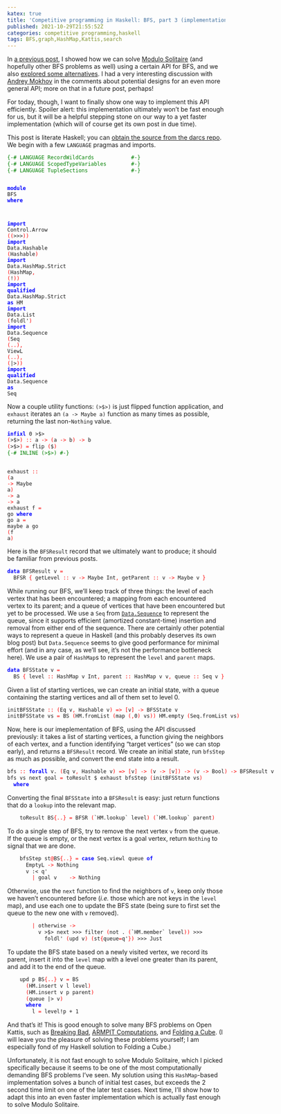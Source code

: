```yaml
---
katex: true
title: 'Competitive programming in Haskell: BFS, part 3 (implementation via HashMap)'
published: 2021-10-29T21:55:52Z
categories: competitive programming,haskell
tags: BFS,graph,HashMap,Kattis,search
---
```


<p>In <a href="https://byorgey.github.io/blog/posts/2021/10/14/competitive-programming-in-haskell-bfs-part-1.html">a previous post</a>, I showed how we can solve <a href="https://open.kattis.com/problems/modulosolitaire">Modulo Solitaire</a> (and hopefully other BFS problems as well) using a certain API for BFS, and we also <a href="https://byorgey.github.io/blog/posts/2021/10/18/competitive-programming-in-haskell-bfs-part-2-alternative-apis.html">explored some alternatives</a>. I had a very interesting discussion with <a href="https://blogs.ncl.ac.uk/andreymokhov/about/">Andrey Mokhov</a> in the comments about potential designs for an even more general API; more on that in a future post, perhaps!</p>
<p>For today, though, I want to finally show one way to implement this API efficiently. Spoiler alert: this implementation ultimately won’t be fast enough for us, but it will be a helpful stepping stone on our way to a yet faster implementation (which will of course get its own post in due time).</p>
<p>This post is literate Haskell; you can <a href="https://hub.darcs.net/byorgey/byorgey-wordpress/browse/comprog-hs/22-BFS-impl-HashMap.lhs">obtain the source from the darcs repo</a>. We begin with a few <code>LANGUAGE</code> pragmas and imports.</p>
<pre class="sourceCode haskell"><code class="sourceCode haskell"><span style="color: green">{-# LANGUAGE RecordWildCards            #-}</span>
<span style="color: green">{-# LANGUAGE ScopedTypeVariables        #-}</span>
<span style="color: green">{-# LANGUAGE TupleSections              #-}</span>

<span style="color: blue;font-weight: bold">module</span> <span>BFS</span> <span style="color: blue;font-weight: bold">where</span>

<span style="color: blue;font-weight: bold">import</span>           <span>Control.Arrow</span>               <span style="color: red">(</span><span style="color: red">(</span><span>&gt;&gt;&gt;</span><span style="color: red">)</span><span style="color: red">)</span>
<span style="color: blue;font-weight: bold">import</span>           <span>Data.Hashable</span>               <span style="color: red">(</span><span>Hashable</span><span style="color: red">)</span>
<span style="color: blue;font-weight: bold">import</span>           <span>Data.HashMap.Strict</span>         <span style="color: red">(</span><span>HashMap</span><span style="color: red">,</span> <span style="color: red">(</span><span>!</span><span style="color: red">)</span><span style="color: red">)</span>
<span style="color: blue;font-weight: bold">import</span> <span style="color: blue;font-weight: bold">qualified</span> <span>Data.HashMap.Strict</span>         <span style="color: blue;font-weight: bold">as</span> <span>HM</span>
<span style="color: blue;font-weight: bold">import</span>           <span>Data.List</span>                   <span style="color: red">(</span><span>foldl'</span><span style="color: red">)</span>
<span style="color: blue;font-weight: bold">import</span>           <span>Data.Sequence</span>               <span style="color: red">(</span><span>Seq</span> <span style="color: red">(</span><span style="color: red">..</span><span style="color: red">)</span><span style="color: red">,</span> <span>ViewL</span> <span style="color: red">(</span><span style="color: red">..</span><span style="color: red">)</span><span style="color: red">,</span> <span style="color: red">(</span><span>|&gt;</span><span style="color: red">)</span><span style="color: red">)</span>
<span style="color: blue;font-weight: bold">import</span> <span style="color: blue;font-weight: bold">qualified</span> <span>Data.Sequence</span>               <span style="color: blue;font-weight: bold">as</span> <span>Seq</span></code></pre>
<p>Now a couple utility functions: <code>(&gt;$&gt;)</code> is just flipped function application, and <code>exhaust</code> iterates an <code>(a -&gt; Maybe a)</code> function as many times as possible, returning the last non-<code>Nothing</code> value.</p>
<pre class="sourceCode haskell"><code class="sourceCode haskell"><span style="color: blue;font-weight: bold">infixl</span> <span class="hs-num">0</span> <span>&gt;$&gt;</span>
<span style="color: red">(</span><span>&gt;$&gt;</span><span style="color: red">)</span> <span style="color: red">::</span> <span>a</span> <span style="color: red">-&gt;</span> <span style="color: red">(</span><span>a</span> <span style="color: red">-&gt;</span> <span>b</span><span style="color: red">)</span> <span style="color: red">-&gt;</span> <span>b</span>
<span style="color: red">(</span><span>&gt;$&gt;</span><span style="color: red">)</span> <span style="color: red">=</span> <span>flip</span> <span style="color: red">(</span><span>$</span><span style="color: red">)</span>
<span style="color: green">{-# INLINE (&gt;$&gt;) #-}</span>

<span>exhaust</span> <span style="color: red">::</span> <span style="color: red">(</span><span>a</span> <span style="color: red">-&gt;</span> <span>Maybe</span> <span>a</span><span style="color: red">)</span> <span style="color: red">-&gt;</span> <span>a</span> <span style="color: red">-&gt;</span> <span>a</span>
<span>exhaust</span> <span>f</span> <span style="color: red">=</span> <span>go</span>
  <span style="color: blue;font-weight: bold">where</span>
    <span>go</span> <span>a</span> <span style="color: red">=</span> <span>maybe</span> <span>a</span> <span>go</span> <span style="color: red">(</span><span>f</span> <span>a</span><span style="color: red">)</span></code></pre>
<p>Here is the <code>BFSResult</code> record that we ultimately want to produce; it should be familiar from previous posts.</p>
<pre class="sourceCode haskell"><code class="sourceCode haskell"><span style="color: blue;font-weight: bold">data</span> <span>BFSResult</span> <span>v</span> <span style="color: red">=</span>
  <span>BFSR</span> <span style="color: red">{</span> <span>getLevel</span> <span style="color: red">::</span> <span>v</span> <span style="color: red">-&gt;</span> <span>Maybe</span> <span>Int</span><span style="color: red">,</span> <span>getParent</span> <span style="color: red">::</span> <span>v</span> <span style="color: red">-&gt;</span> <span>Maybe</span> <span>v</span> <span style="color: red">}</span></code></pre>
<p>While running our BFS, we’ll keep track of three things: the level of each vertex that has been encountered; a mapping from each encountered vertex to its parent; and a queue of vertices that have been encountered but yet to be processed. We use a <code>Seq</code> from <a href="https://hackage.haskell.org/package/containers-0.6.5.1/docs/Data-Sequence.html"><code>Data.Sequence</code></a> to represent the queue, since it supports efficient (amortized constant-time) insertion and removal from either end of the sequence. There are certainly other potential ways to represent a queue in Haskell (and this probably deserves its own blog post) but <code>Data.Sequence</code> seems to give good performance for minimal effort (and in any case, as we’ll see, it’s not the performance bottleneck here). We use a pair of <code>HashMap</code>s to represent the <code>level</code> and <code>parent</code> maps.</p>
<pre class="sourceCode haskell"><code class="sourceCode haskell"><span style="color: blue;font-weight: bold">data</span> <span>BFSState</span> <span>v</span> <span style="color: red">=</span>
  <span>BS</span> <span style="color: red">{</span> <span>level</span> <span style="color: red">::</span> <span>HashMap</span> <span>v</span> <span>Int</span><span style="color: red">,</span> <span>parent</span> <span style="color: red">::</span> <span>HashMap</span> <span>v</span> <span>v</span><span style="color: red">,</span> <span>queue</span> <span style="color: red">::</span> <span>Seq</span> <span>v</span> <span style="color: red">}</span></code></pre>
<p>Given a list of starting vertices, we can create an initial state, with a queue containing the starting vertices and all of them set to level 0.</p>
<pre class="sourceCode haskell"><code class="sourceCode haskell"><span>initBFSState</span> <span style="color: red">::</span> <span style="color: red">(</span><span>Eq</span> <span>v</span><span style="color: red">,</span> <span>Hashable</span> <span>v</span><span style="color: red">)</span> <span style="color: red">=&gt;</span> <span style="color: red">[</span><span>v</span><span style="color: red">]</span> <span style="color: red">-&gt;</span> <span>BFSState</span> <span>v</span>
<span>initBFSState</span> <span>vs</span> <span style="color: red">=</span> <span>BS</span> <span style="color: red">(</span><span>HM.fromList</span> <span style="color: red">(</span><span>map</span> <span style="color: red">(</span><span style="color: red">,</span><span class="hs-num">0</span><span style="color: red">)</span> <span>vs</span><span style="color: red">)</span><span style="color: red">)</span> <span>HM.empty</span> <span style="color: red">(</span><span>Seq.fromList</span> <span>vs</span><span style="color: red">)</span></code></pre>
<p>Now, here is our imeplementation of BFS, using the API discussed previously: it takes a list of starting vertices, a function giving the neighbors of each vertex, and a function identifying “target vertices” (so we can stop early), and returns a <code>BFSResult</code> record. We create an initial state, run <code>bfsStep</code> as much as possible, and convert the end state into a result.</p>
<pre class="sourceCode haskell"><code class="sourceCode haskell"><span>bfs</span> <span style="color: red">::</span> <span style="color: blue;font-weight: bold">forall</span> <span>v</span><span>.</span> <span style="color: red">(</span><span>Eq</span> <span>v</span><span style="color: red">,</span> <span>Hashable</span> <span>v</span><span style="color: red">)</span> <span style="color: red">=&gt;</span> <span style="color: red">[</span><span>v</span><span style="color: red">]</span> <span style="color: red">-&gt;</span> <span style="color: red">(</span><span>v</span> <span style="color: red">-&gt;</span> <span style="color: red">[</span><span>v</span><span style="color: red">]</span><span style="color: red">)</span> <span style="color: red">-&gt;</span> <span style="color: red">(</span><span>v</span> <span style="color: red">-&gt;</span> <span>Bool</span><span style="color: red">)</span> <span style="color: red">-&gt;</span> <span>BFSResult</span> <span>v</span>
<span>bfs</span> <span>vs</span> <span>next</span> <span>goal</span> <span style="color: red">=</span> <span>toResult</span> <span>$</span> <span>exhaust</span> <span>bfsStep</span> <span style="color: red">(</span><span>initBFSState</span> <span>vs</span><span style="color: red">)</span>
  <span style="color: blue;font-weight: bold">where</span></code></pre>
<p>Converting the final <code>BFSState</code> into a <code>BFSResult</code> is easy: just return functions that do a <code>lookup</code> into the relevant map.</p>
<pre class="sourceCode haskell"><code class="sourceCode haskell">    <span>toResult</span> <span>BS</span><span style="color: red">{</span><span style="color: red">..</span><span style="color: red">}</span> <span style="color: red">=</span> <span>BFSR</span> <span style="color: red">(</span><span>`HM.lookup`</span> <span>level</span><span style="color: red">)</span> <span style="color: red">(</span><span>`HM.lookup`</span> <span>parent</span><span style="color: red">)</span></code></pre>
<p>To do a single step of BFS, try to remove the next vertex <code>v</code> from the queue. If the queue is empty, or the next vertex is a goal vertex, return <code>Nothing</code> to signal that we are done.</p>
<pre class="sourceCode haskell"><code class="sourceCode haskell">    <span>bfsStep</span> <span>st</span><span style="color: red">@</span><span>BS</span><span style="color: red">{</span><span style="color: red">..</span><span style="color: red">}</span> <span style="color: red">=</span> <span style="color: blue;font-weight: bold">case</span> <span>Seq.viewl</span> <span>queue</span> <span style="color: blue;font-weight: bold">of</span>
      <span>EmptyL</span> <span style="color: red">-&gt;</span> <span>Nothing</span>
      <span>v</span> <span>:&lt;</span> <span>q'</span>
        <span style="color: red">|</span> <span>goal</span> <span>v</span>    <span style="color: red">-&gt;</span> <span>Nothing</span></code></pre>
<p>Otherwise, use the <code>next</code> function to find the neighbors of <code>v</code>, keep only those we haven’t encountered before (<em>i.e.</em> those which are not keys in the <code>level</code> map), and use each one to update the BFS state (being sure to first set the queue to the new one with <code>v</code> removed).</p>
<pre class="sourceCode haskell"><code class="sourceCode haskell">        <span style="color: red">|</span> <span>otherwise</span> <span style="color: red">-&gt;</span>
          <span>v</span> <span>&gt;$&gt;</span> <span>next</span> <span>&gt;&gt;&gt;</span> <span>filter</span> <span style="color: red">(</span><span>not</span> <span>.</span> <span style="color: red">(</span><span>`HM.member`</span> <span>level</span><span style="color: red">)</span><span style="color: red">)</span> <span>&gt;&gt;&gt;</span>
            <span>foldl'</span> <span style="color: red">(</span><span>upd</span> <span>v</span><span style="color: red">)</span> <span style="color: red">(</span><span>st</span><span style="color: red">{</span><span>queue</span><span style="color: red">=</span><span>q'</span><span style="color: red">}</span><span style="color: red">)</span> <span>&gt;&gt;&gt;</span> <span>Just</span></code></pre>
<p>To update the BFS state based on a newly visited vertex, we record its parent, insert it into the <code>level</code> map with a level one greater than its parent, and add it to the end of the queue.</p>
<pre class="sourceCode haskell"><code class="sourceCode haskell">    <span>upd</span> <span>p</span> <span>BS</span><span style="color: red">{</span><span style="color: red">..</span><span style="color: red">}</span> <span>v</span> <span style="color: red">=</span> <span>BS</span>
      <span style="color: red">(</span><span>HM.insert</span> <span>v</span> <span>l</span> <span>level</span><span style="color: red">)</span>
      <span style="color: red">(</span><span>HM.insert</span> <span>v</span> <span>p</span> <span>parent</span><span style="color: red">)</span>
      <span style="color: red">(</span><span>queue</span> <span>|&gt;</span> <span>v</span><span style="color: red">)</span>
      <span style="color: blue;font-weight: bold">where</span>
        <span>l</span> <span style="color: red">=</span> <span>level</span><span>!</span><span>p</span> <span>+</span> <span class="hs-num">1</span></code></pre>
<p>And that’s it! This is good enough to solve many BFS problems on Open Kattis, such as <a href="https://open.kattis.com/problems/breakingbad">Breaking Bad</a>, <a href="https://open.kattis.com/problems/armpitcomputations">ARMPIT Computations</a>, and <a href="https://open.kattis.com/problems/foldingacube">Folding a Cube</a>. (I will leave you the pleasure of solving these problems yourself; I am especially fond of my Haskell solution to Folding a Cube.)</p>
<p>Unfortunately, it is not fast enough to solve Modulo Solitaire, which I picked specifically because it seems to be one of the most computationally demanding BFS problems I’ve seen. My solution using this <code>HashMap</code>-based implementation solves a bunch of initial test cases, but exceeds the 2 second time limit on one of the later test cases. Next time, I’ll show how to adapt this into an even faster implementation which is actually fast enough to solve Modulo Solitaire.</p>

